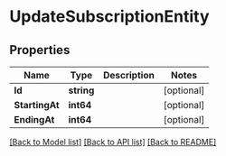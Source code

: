 # UpdateSubscriptionEntity

## Properties

Name | Type | Description | Notes
------------ | ------------- | ------------- | -------------
**Id** | **string** |  | [optional] 
**StartingAt** | **int64** |  | [optional] 
**EndingAt** | **int64** |  | [optional] 

[[Back to Model list]](../README.md#documentation-for-models) [[Back to API list]](../README.md#documentation-for-api-endpoints) [[Back to README]](../README.md)


